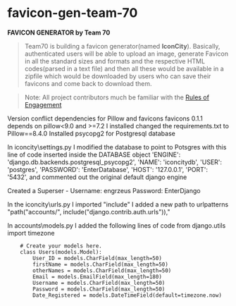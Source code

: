 # favicon-gen-team-70
**FAVICON GENERATOR by Team 70**
>Team70 is building a favicon generator(named **IconCity**). Basically, authenticated users will be able to upload an image, generate Favicon in all the standard sizes and formats and the respective HTML codes(parsed in a text file) and then all these would be available in a zipfile which would be downloaded by users who can save their favicons and come back to download them.

>Note: All project contributors much be familiar with the [Rules of Engagement](https://docs.google.com/document/d/1D9N1TRe5wGy6t3cCa-JtPIFo-S4-cVjq1lsBvtaXHqo/edit?usp=sharing)

Version conflict dependencies for Pillow and favicons 
favicons 0.1.1 depends on pillow<9.0 and >=7.2
I installed changed the requirements.txt to Pillow==8.4.0
Installed psycopg2 for Postgresql database

In iconcity\settings.py
    I modified the database to point to Potsgres  with this line of code inserted inside the DATABASE object
        'ENGINE': 'django.db.backends.postgresql_psycopg2',
        'NAME': 'iconcitydb', 
        'USER': 'postgres', 
        'PASSWORD': 'EnterDatabase',
        'HOST': '127.0.0.1', 
        'PORT': '5432',
    and commented out the original default django engine

Created a Superser - 
    Username: engrzeus
    Password: EnterDjango

In the iconcity\urls.py 
    I imported "include"
    I added a new path to urlpatterns "path("accounts/", include("django.contrib.auth.urls")),"

In accounts\models.py 
    I added the following lines of code 
        from django.utils import timezone

        # Create your models here.
        class Users(models.Model):
            User_ID = models.CharField(max_length=50)
            firstName = models.CharField(max_length=50)
            otherNames = models.CharField(max_length=50)
            Email = models.EmailField(max_length=180)
            Username = models.CharField(max_length=50)
            Password = models.CharField(max_length=50)
            Date_Registered = models.DateTimeField(default=timezone.now)